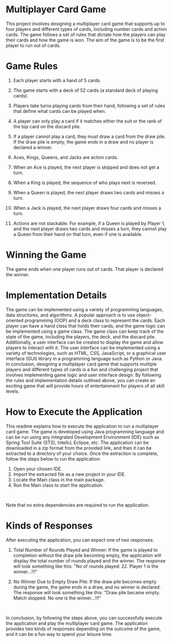 # Multiplayer Card Game

This project involves designing a multiplayer card game that supports up to four players and different types of cards, including number cards and action cards. The game follows a set of rules that dictate how the players can play their cards and how the game is won. The aim of the game is to be the first player to run out of cards.

# Game Rules

1. Each player starts with a hand of 5 cards.

2. The game starts with a deck of 52 cards (a standard deck of playing cards).

3. Players take turns playing cards from their hand, following a set of rules that define what cards can be played when.

4. A player can only play a card if it matches either the suit or the rank of the top card on the discard pile.

5. If a player cannot play a card, they must draw a card from the draw pile. If the draw pile is empty, the game ends in a draw and no player is declared a winner.

6. Aces, Kings, Queens, and Jacks are action cards.

7. When an Ace is played, the next player is skipped and does not get a turn.

8. When a King is played, the sequence of who plays next is reversed.

9. When a Queen is played, the next player draws two cards and misses a turn.

10. When a Jack is played, the next player draws four cards and misses a turn.

11. Actions are not stackable. For example, if a Queen is played by Player 1, and the next player draws two cards and misses a turn, they cannot play a Queen from their hand on that turn, even if one is available.

# Winning the Game

The game ends when one player runs out of cards. That player is declared the winner.

# Implementation Details

The game can be implemented using a variety of programming languages, data structures, and algorithms. A popular approach is to use object-oriented programming (OOP) and a deck class to represent the cards. Each player can have a hand class that holds their cards, and the game logic can be implemented using a game class. The game class can keep track of the state of the game, including the players, the deck, and the discard pile.
<br/>
Additionally, a user interface can be created to display the game and allow players to interact with it. The user interface can be implemented using a variety of technologies, such as HTML, CSS, JavaScript, or a graphical user interface (GUI) library in a programming language such as Python or Java.
<br />
In conclusion, designing a multiplayer card game that supports multiple players and different types of cards is a fun and challenging project that involves implementing game logic and user interface design. By following the rules and implementation details outlined above, you can create an exciting game that will provide hours of entertainment for players of all skill levels.

# How to Execute the Application

This readme explains how to execute the application to run a multiplayer card game. The game is developed using Java programming language and can be run using any Integrated Development Environment (IDE) such as Spring Tool Suite (STS), IntelliJ, Eclipse, etc. The application can be downloaded in a zip format from the provided link, and then it can be extracted to a directory of your choice. Once the extraction is complete, follow the steps below to run the application:
<br/>

1. Open your chosen IDE.
2. Import the extracted file as a new project in your IDE.
3. Locate the Main class in the main package.
4. Run the Main class to start the application.

<br/>
   
Note that no extra dependencies are required to run the application.

# Kinds of Responses

After executing the application, you can expect one of two responses:

1. Total Number of Rounds Played and Winner: If the game is played to completion without the draw pile becoming empty, the application will display the total number of rounds played and the winner. The response will look something like this: "No of rounds played: 22. Player 1 is the winner...!!!"

2. No Winner Due to Empty Draw Pile: If the draw pile becomes empty during the game, the game ends in a draw, and no winner is declared. The response will look something like this: "Draw pile became empty. Match stopped. No one is the winner...!!!"

<br/>

In conclusion, by following the steps above, you can successfully execute the application and play the multiplayer card game. The application provides two kinds of responses depending on the outcome of the game, and it can be a fun way to spend your leisure time.
